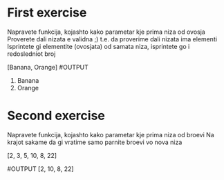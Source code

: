 # First exercise

Napravete funkcija, kojashto kako parametar kje prima niza od ovosja
Proverete dali nizata e validna ;) t.e. da proverime dali nizata ima elementi
Isprintete gi elementite (ovosjata) od samata niza, isprintete go i redosledniot broj

[Banana, Orange]
#OUTPUT

1. Banana
2. Orange

# Second exercise

Napravete funkcija, kojashto kako parametar kje prima niza od broevi
Na krajot sakame da gi vratime samo parnite broevi vo nova niza

[2, 3, 5, 10, 8, 22]

#OUTPUT
[2, 10, 8, 22]
